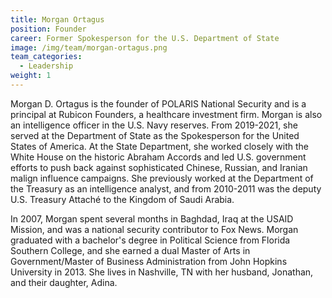 ```yaml
---
title: Morgan Ortagus
position: Founder
career: Former Spokesperson for the U.S. Department of State
image: /img/team/morgan-ortagus.png
team_categories:
  - Leadership
weight: 1
---
```

Morgan D. Ortagus is the founder of POLARIS National Security and is a principal at Rubicon Founders, a healthcare investment firm. Morgan is also an intelligence officer in the U.S. Navy reserves. From 2019-2021, she served at the Department of State as the Spokesperson for the United States of America. At the State
Department, she worked closely with the White House on the historic Abraham Accords and led U.S. government efforts to push back against sophisticated Chinese, Russian, and Iranian malign influence campaigns. She previously worked at the Department of the Treasury as an intelligence analyst, and from 2010-2011 was the deputy U.S. Treasury Attaché to the Kingdom of Saudi Arabia.

In 2007, Morgan spent several months in Baghdad, Iraq at the USAID Mission, and was a national security contributor to Fox News. Morgan graduated with a bachelor's degree in Political Science from Florida Southern College, and she earned a dual Master of Arts in Government/Master of Business Administration from John Hopkins University in 2013. She lives in Nashville, TN with her husband, Jonathan, and their daughter, Adina.